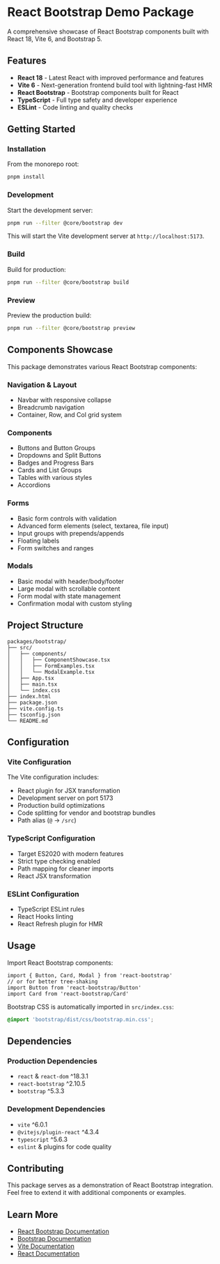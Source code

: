 # React Bootstrap Demo Package

A comprehensive showcase of React Bootstrap components built with React 18, Vite 6, and Bootstrap 5.

## Features

- **React 18** - Latest React with improved performance and features
- **Vite 6** - Next-generation frontend build tool with lightning-fast HMR
- **React Bootstrap** - Bootstrap components built for React
- **TypeScript** - Full type safety and developer experience
- **ESLint** - Code linting and quality checks

## Getting Started

### Installation

From the monorepo root:

```bash
pnpm install
```

### Development

Start the development server:

```bash
pnpm run --filter @core/bootstrap dev
```

This will start the Vite development server at `http://localhost:5173`.

### Build

Build for production:

```bash
pnpm run --filter @core/bootstrap build
```

### Preview

Preview the production build:

```bash
pnpm run --filter @core/bootstrap preview
```

## Components Showcase

This package demonstrates various React Bootstrap components:

### Navigation & Layout
- Navbar with responsive collapse
- Breadcrumb navigation
- Container, Row, and Col grid system

### Components
- Buttons and Button Groups
- Dropdowns and Split Buttons
- Badges and Progress Bars
- Cards and List Groups
- Tables with various styles
- Accordions

### Forms
- Basic form controls with validation
- Advanced form elements (select, textarea, file input)
- Input groups with prepends/appends
- Floating labels
- Form switches and ranges

### Modals
- Basic modal with header/body/footer
- Large modal with scrollable content
- Form modal with state management
- Confirmation modal with custom styling

## Project Structure

```
packages/bootstrap/
├── src/
│   ├── components/
│   │   ├── ComponentShowcase.tsx
│   │   ├── FormExamples.tsx
│   │   └── ModalExample.tsx
│   ├── App.tsx
│   ├── main.tsx
│   └── index.css
├── index.html
├── package.json
├── vite.config.ts
├── tsconfig.json
└── README.md
```

## Configuration

### Vite Configuration

The Vite configuration includes:
- React plugin for JSX transformation
- Development server on port 5173
- Production build optimizations
- Code splitting for vendor and bootstrap bundles
- Path alias (`@` -> `/src`)

### TypeScript Configuration

- Target ES2020 with modern features
- Strict type checking enabled
- Path mapping for cleaner imports
- React JSX transformation

### ESLint Configuration

- TypeScript ESLint rules
- React Hooks linting
- React Refresh plugin for HMR

## Usage

Import React Bootstrap components:

```tsx
import { Button, Card, Modal } from 'react-bootstrap'
// or for better tree-shaking
import Button from 'react-bootstrap/Button'
import Card from 'react-bootstrap/Card'
```

Bootstrap CSS is automatically imported in `src/index.css`:

```css
@import 'bootstrap/dist/css/bootstrap.min.css';
```

## Dependencies

### Production Dependencies
- `react` & `react-dom` ^18.3.1
- `react-bootstrap` ^2.10.5
- `bootstrap` ^5.3.3

### Development Dependencies
- `vite` ^6.0.1
- `@vitejs/plugin-react` ^4.3.4
- `typescript` ^5.6.3
- `eslint` & plugins for code quality

## Contributing

This package serves as a demonstration of React Bootstrap integration. Feel free to extend it with additional components or examples.

## Learn More

- [React Bootstrap Documentation](https://react-bootstrap.github.io/)
- [Bootstrap Documentation](https://getbootstrap.com/)
- [Vite Documentation](https://vitejs.dev/)
- [React Documentation](https://react.dev/)